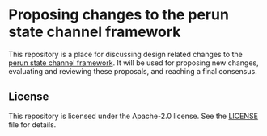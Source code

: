 # Proposing changes to the perun state channel framework

This repository is a place for discussing design related changes to the
[perun state channel framework](https://github.com/hyperledger-labs?q=perun).
It will be used for proposing new changes, evaluating and reviewing these
proposals, and reaching a final consensus.

## License

This repository is licensed under the Apache-2.0 license. See the
[LICENSE](LICENSE) file for details.
